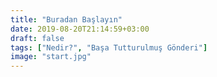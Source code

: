 ```yaml
---
title: "Buradan Başlayın"
date: 2019-08-20T21:14:59+03:00
draft: false
tags: ["Nedir?", "Başa Tutturulmuş Gönderi"]
image: "start.jpg"
---
```


